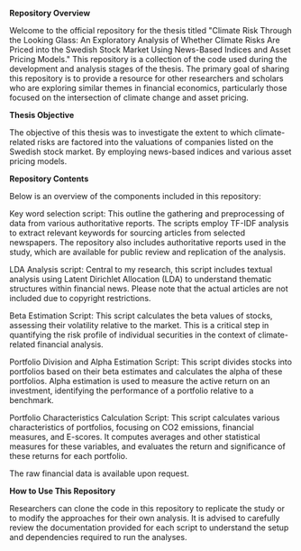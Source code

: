 **Repository Overview**

Welcome to the official repository for the thesis titled "Climate Risk Through the Looking Glass: 
An Exploratory Analysis of Whether Climate Risks Are Priced into the Swedish Stock Market Using News-Based Indices and Asset Pricing Models." 
This repository is a collection of the code used during the development and analysis stages of the thesis. The primary goal of sharing 
this repository is to provide a resource for other researchers and scholars who are exploring similar themes in financial economics, particularly 
those focused on the intersection of climate change and asset pricing. 

**Thesis Objective**

The objective of this thesis was to investigate the extent to which climate-related risks are factored into the valuations of companies listed on 
the Swedish stock market. By employing news-based indices and various asset pricing models.

**Repository Contents**

Below is an overview of the components included in this repository:

Key word selection script: This outline the gathering and preprocessing of data from various authoritative reports. The scripts employ TF-IDF analysis to extract 
relevant keywords for sourcing articles from selected newspapers. The repository also includes authoritative reports used in the study, which are available for 
public review and replication of the analysis.

LDA Analysis script: Central to my research, this script includes textual analysis using Latent Dirichlet Allocation (LDA) to understand thematic structures within 
financial news. Please note that the actual articles are not included due to copyright restrictions.

Beta Estimation Script: This script calculates the beta values of stocks, assessing their volatility relative to the market. This is a critical step in 
quantifying the risk profile of individual securities in the context of climate-related financial analysis. 

Portfolio Division and Alpha Estimation Script: This script divides stocks into portfolios based on their beta estimates and calculates the alpha of 
these portfolios. Alpha estimation is used to measure the active return on an investment, identifying the performance of a portfolio relative to a benchmark.

Portfolio Characteristics Calculation Script: This script calculates various characteristics of portfolios, focusing on CO2 emissions, financial measures, and 
E-scores. It computes averages and other statistical measures for these variables, and evaluates the return and significance of these returns for each portfolio. 

The raw financial data is available upon request.

**How to Use This Repository**

Researchers can clone the code in this repository to replicate the study or to modify the approaches for their own analysis. It is advised to carefully review the 
documentation provided for each script to understand the setup and dependencies required to run the analyses.
